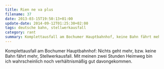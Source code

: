 ```yaml
---
title: Rien ne va plus
filename: 37
date: 2013-03-15T19:50:13+01:00
update-date: 2014-09-12T01:25:30+02:00
tags: deutsche bahn, stellwerkausfall
category: rant
summary: Komplettausfall am Bochumer Hauptbahnhof, keine Bahn fährt mehr.
---
```


Komplettausfall am Bochumer Hauptbahnhof: Nichts geht mehr, bzw. keine Bahn fährt mehr, Stellwerkausfall. Mit meinen zwei Stunden Heimweg bin ich wahrscheinlich noch verhältnismäßig gut davongekommen.
